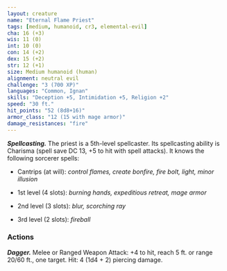 ```yaml
---
layout: creature
name: "Eternal Flame Priest"
tags: [medium, humanoid, cr3, elemental-evil]
cha: 16 (+3)
wis: 11 (0)
int: 10 (0)
con: 14 (+2)
dex: 15 (+2)
str: 12 (+1)
size: Medium humanoid (human)
alignment: neutral evil
challenge: "3 (700 XP)"
languages: "Common, Ignan"
skills: "Deception +5, Intimidation +5, Religion +2"
speed: "30 ft."
hit_points: "52 (8d8+16)"
armor_class: "12 (15 with mage armor)"
damage_resistances: "fire"
---
```


***Spellcasting.*** The priest is a 5th-level spellcaster. Its spellcasting ability is Charisma (spell save DC 13, +5 to hit with spell attacks). It knows the following sorcerer spells:

* Cantrips (at will): <i>control flames, create bonfire, fire bolt, light, minor illusion</i>

* 1st level (4 slots): <i>burning hands, expeditious retreat, mage armor</i>

* 2nd level (3 slots): <i>blur, scorching ray</i>

* 3rd level (2 slots): <i>fireball</i>

### Actions

***Dagger.*** Melee or Ranged Weapon Attack: +4 to hit, reach 5 ft. or range 20/60 ft., one target. Hit: 4 (1d4 + 2) piercing damage.
